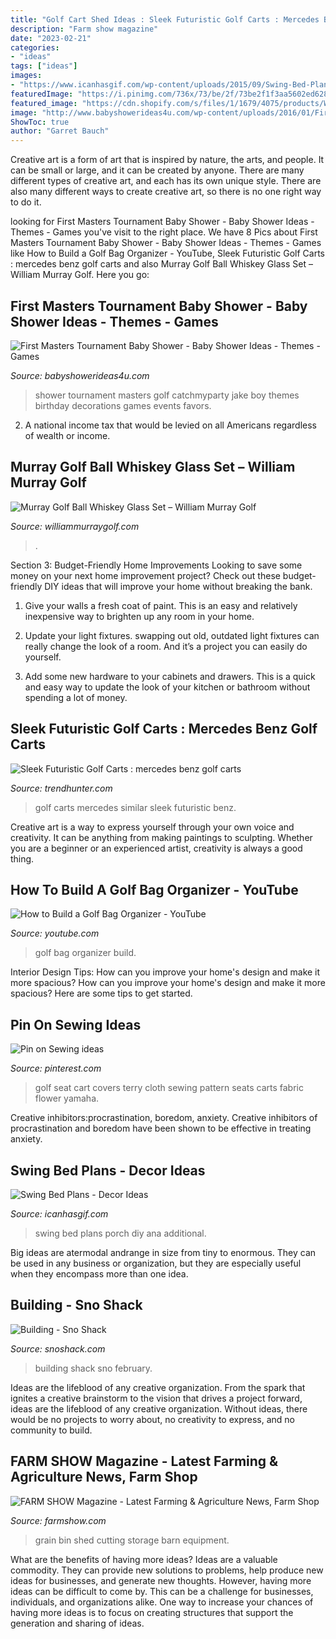 ```yaml
---
title: "Golf Cart Shed Ideas : Sleek Futuristic Golf Carts : Mercedes Benz Golf Carts"
description: "Farm show magazine"
date: "2023-02-21"
categories:
- "ideas"
tags: ["ideas"]
images:
- "https://www.icanhasgif.com/wp-content/uploads/2015/09/Swing-Bed-Plans.jpg"
featuredImage: "https://i.pinimg.com/736x/73/be/2f/73be2f1f3aa5602ed628bc3fb91a846d.jpg"
featured_image: "https://cdn.shopify.com/s/files/1/1679/4075/products/WMG_Accessories_GolfBallWhiskeyGlassSet-Clear_Unisex_LayFlat-Zoom6_Studio_692x.jpg?v=1597348821"
image: "http://www.babyshowerideas4u.com/wp-content/uploads/2016/01/First-Masters-Tournament-baby-shower-golf.jpg"
ShowToc: true
author: "Garret Bauch"
---
```



Creative art is a form of art that is inspired by nature, the arts, and people. It can be small or large, and it can be created by anyone. There are many different types of creative art, and each has its own unique style. There are also many different ways to create creative art, so there is no one right way to do it.

	

		
looking for First Masters Tournament Baby Shower - Baby Shower Ideas - Themes - Games you've visit to the right place. We have 8 Pics about First Masters Tournament Baby Shower - Baby Shower Ideas - Themes - Games like How to Build a Golf Bag Organizer - YouTube, Sleek Futuristic Golf Carts : mercedes benz golf carts and also Murray Golf Ball Whiskey Glass Set – William Murray Golf. Here you go:
		
    
## First Masters Tournament Baby Shower - Baby Shower Ideas - Themes - Games

<img loading=lazy src="http://www.babyshowerideas4u.com/wp-content/uploads/2016/01/First-Masters-Tournament-baby-shower-golf.jpg" onerror="this.onerror=null;this.src='https://tse2.mm.bing.net/th?id=OIP.e66ohjzaR6RzFo8B6oo1jgHaFj&amp;pid=15.1';" alt="First Masters Tournament Baby Shower - Baby Shower Ideas - Themes - Games">

_Source: babyshowerideas4u.com_

>shower tournament masters golf catchmyparty jake boy themes birthday decorations games events favors. 

	

2. A national income tax that would be levied on all Americans regardless of wealth or income.

    
## Murray Golf Ball Whiskey Glass Set – William Murray Golf

<img loading=lazy src="https://cdn.shopify.com/s/files/1/1679/4075/products/WMG_Accessories_GolfBallWhiskeyGlassSet-Clear_Unisex_LayFlat-Zoom6_Studio_692x.jpg?v=1597348821" onerror="this.onerror=null;this.src='https://tse1.mm.bing.net/th?id=OIP.ORMEuOb2NcqMwnA5-_lTRwHaKX&amp;pid=15.1';" alt="Murray Golf Ball Whiskey Glass Set – William Murray Golf">

_Source: williammurraygolf.com_

>. 

	

Section 3: Budget-Friendly Home Improvements
Looking to save some money on your next home improvement project? Check out these budget-friendly DIY ideas that will improve your home without breaking the bank.
1. Give your walls a fresh coat of paint. This is an easy and relatively inexpensive way to brighten up any room in your home.

2. Update your light fixtures. swapping out old, outdated light fixtures can really change the look of a room. And it’s a project you can easily do yourself.

3. Add some new hardware to your cabinets and drawers. This is a quick and easy way to update the look of your kitchen or bathroom without spending a lot of money.

    
## Sleek Futuristic Golf Carts : Mercedes Benz Golf Carts

<img loading=lazy src="http://cdn.trendhunterstatic.com/thumbs/mercedes-benz-golf-carts.jpeg" onerror="this.onerror=null;this.src='https://tse1.mm.bing.net/th?id=OIP.E5lHRD3KpikbvjwWarXdeQHaFE&amp;pid=15.1';" alt="Sleek Futuristic Golf Carts : mercedes benz golf carts">

_Source: trendhunter.com_

>golf carts mercedes similar sleek futuristic benz. 

	

Creative art is a way to express yourself through your own voice and creativity. It can be anything from making paintings to sculpting. Whether you are a beginner or an experienced artist, creativity is always a good thing.

    
## How To Build A Golf Bag Organizer - YouTube

<img loading=lazy src="https://i.ytimg.com/vi/FbGCOO8ptjw/maxresdefault.jpg" onerror="this.onerror=null;this.src='https://tse3.mm.bing.net/th?id=OIP.D1OuANBuwbhVBZr4T8UuNAHaEK&amp;pid=15.1';" alt="How to Build a Golf Bag Organizer - YouTube">

_Source: youtube.com_

>golf bag organizer build. 

	

Interior Design Tips: How can you improve your home's design and make it more spacious?
How can you improve your home's design and make it more spacious? Here are some tips to get started.

    
## Pin On Sewing Ideas

<img loading=lazy src="https://i.pinimg.com/736x/73/be/2f/73be2f1f3aa5602ed628bc3fb91a846d.jpg" onerror="this.onerror=null;this.src='https://tse4.mm.bing.net/th?id=OIP.r4FzeVD5Bs7nV95e9hFgeQHaJ4&amp;pid=15.1';" alt="Pin on Sewing ideas">

_Source: pinterest.com_

>golf seat cart covers terry cloth sewing pattern seats carts fabric flower yamaha. 

	

Creative inhibitors:procrastination, boredom, anxiety.
Creative inhibitors of procrastination and boredom have been shown to be effective in treating anxiety.

    
## Swing Bed Plans - Decor Ideas

<img loading=lazy src="https://www.icanhasgif.com/wp-content/uploads/2015/09/Swing-Bed-Plans.jpg" onerror="this.onerror=null;this.src='https://tse2.mm.bing.net/th?id=OIP.6mdKOj5Jjqk-e-F7azk8BgHaFj&amp;pid=15.1';" alt="Swing Bed Plans - Decor Ideas">

_Source: icanhasgif.com_

>swing bed plans porch diy ana additional. 

	

Big ideas are atermodal andrange in size from tiny to enormous. They can be used in any business or organization, but they are especially useful when they encompass more than one idea. 

    
## Building - Sno Shack

<img loading=lazy src="https://www.snoshack.com/wp-content/uploads/2016/03/IMG_2244R.jpg" onerror="this.onerror=null;this.src='https://tse4.mm.bing.net/th?id=OIP.N-D3bhFDZp5lHZg_FvQT4wHaHa&amp;pid=15.1';" alt="Building - Sno Shack">

_Source: snoshack.com_

>building shack sno february. 

	

Ideas are the lifeblood of any creative organization. From the spark that ignites a creative brainstorm to the vision that drives a project forward, ideas are the lifeblood of any creative organization. Without ideas, there would be no projects to worry about, no creativity to express, and no community to build.

    
## FARM SHOW Magazine - Latest Farming &amp; Agriculture News, Farm Shop

<img loading=lazy src="http://www.farmshow.com/images/resize.php?w=300&amp;img=/images/articles/34/1/7255_l.jpg" onerror="this.onerror=null;this.src='https://tse4.mm.bing.net/th?id=OIP.aAThC0BXfAySoDlhwiHVOQHaGR&amp;pid=15.1';" alt="FARM SHOW Magazine - Latest Farming &amp; Agriculture News, Farm Shop">

_Source: farmshow.com_

>grain bin shed cutting storage barn equipment. 

	

What are the benefits of having more ideas?
Ideas are a valuable commodity. They can provide new solutions to problems, help produce new ideas for businesses, and generate new thoughts. However, having more ideas can be difficult to come by. This can be a challenge for businesses, individuals, and organizations alike. One way to increase your chances of having more ideas is to focus on creating structures that support the generation and sharing of ideas.

